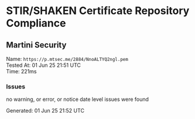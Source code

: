 # STIR/SHAKEN Certificate Repository Compliance

## Martini Security

Name: `https://p.mtsec.me/2884/NnoALTYQ2ngl.pem`\
Tested At: 01 Jun 25 21:51 UTC\
Time: 221ms

### Issues

no warning, or error, or notice date level issues were found

Generated: 01 Jun 25 21:52 UTC